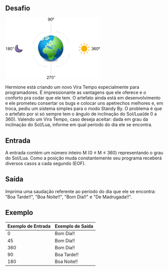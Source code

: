 ## Desafio

<p align="left"><img src="./a_mudanca.png" width="300"></p>

Hermione está criando um novo Vira Tempo especialmente para programadores. É impressionante as vantagens que ele oferece e o conforto pra codar que ele tem. O artefato ainda 
está em desenvolvimento e ele prometeu consertar os bugs e colocar uns apetrechos melhores e, em troca, pediu um sistema simples para o modo Standy By. O problema é que o 
artefato por si só sempre tem o ângulo de inclinação do Sol/Lua(de 0 a 360). Valendo um Vira Tempo, caso deseja aceitar: dada em grau da inclinação do Sol/Lua, informe em qual 
período do dia ele se encontra.

## Entrada
A entrada contém um número inteiro M (0 ≤ M ≤ 360) representando o grau do Sol/Lua. Como a posição muda constantemente seu programa receberá diversos casos a cada segundo (EOF).

## Saída
Imprima uma saudação referente ao período do dia que ele se encontra: "Boa Tarde!!", "Boa Noite!!", "Bom Dia!!" e "De Madrugada!!".

## Exemplo
Exemplo de Entrada | Exemplo de Saída
----- | -----
0 | Bom Dia!!
45 | Bom Dia!!
360 | Bom Dia!!
90 | Boa Tarde!!
180 | Boa Noite!!
